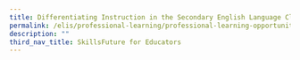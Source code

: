 ```yaml
---
title: Differentiating Instruction in the Secondary English Language Classroom
permalink: /elis/professional-learning/professional-learning-opportunities/secondary/differentiate-instruction/
description: ""
third_nav_title: SkillsFuture for Educators
---
```

